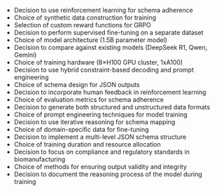 - Decision to use reinforcement learning for schema adherence
- Choice of synthetic data construction for training
- Selection of custom reward functions for GRPO
- Decision to perform supervised fine-tuning on a separate dataset
- Choice of model architecture (1.5B parameter model)
- Decision to compare against existing models (DeepSeek R1, Qwen, Gemini)
- Choice of training hardware (8×H100 GPU cluster, 1xA100)
- Decision to use hybrid constraint-based decoding and prompt engineering
- Choice of schema design for JSON outputs
- Decision to incorporate human feedback in reinforcement learning
- Choice of evaluation metrics for schema adherence
- Decision to generate both structured and unstructured data formats
- Choice of prompt engineering techniques for model training
- Decision to use iterative reasoning for schema mapping
- Choice of domain-specific data for fine-tuning
- Decision to implement a multi-level JSON schema structure
- Choice of training duration and resource allocation
- Decision to focus on compliance and regulatory standards in biomanufacturing
- Choice of methods for ensuring output validity and integrity
- Decision to document the reasoning process of the model during training